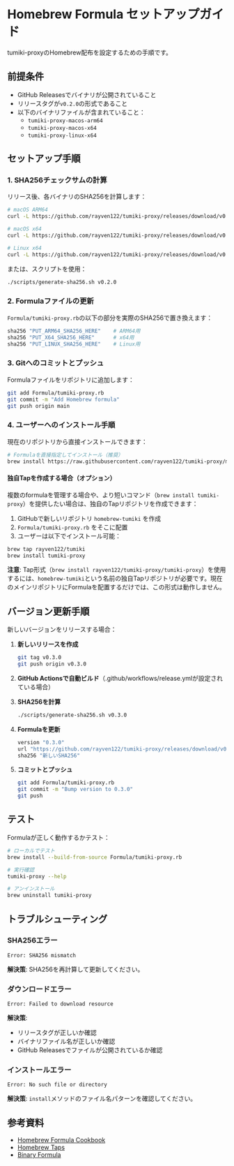# Homebrew Formula セットアップガイド

tumiki-proxyのHomebrew配布を設定するための手順です。

## 前提条件

- GitHub Releasesでバイナリが公開されていること
- リリースタグが`v0.2.0`の形式であること
- 以下のバイナリファイルが含まれていること：
  - `tumiki-proxy-macos-arm64`
  - `tumiki-proxy-macos-x64`
  - `tumiki-proxy-linux-x64`

## セットアップ手順

### 1. SHA256チェックサムの計算

リリース後、各バイナリのSHA256を計算します：

```bash
# macOS ARM64
curl -L https://github.com/rayven122/tumiki-proxy/releases/download/v0.2.0/tumiki-proxy-macos-arm64 | shasum -a 256

# macOS x64
curl -L https://github.com/rayven122/tumiki-proxy/releases/download/v0.2.0/tumiki-proxy-macos-x64 | shasum -a 256

# Linux x64
curl -L https://github.com/rayven122/tumiki-proxy/releases/download/v0.2.0/tumiki-proxy-linux-x64 | shasum -a 256
```

または、スクリプトを使用：

```bash
./scripts/generate-sha256.sh v0.2.0
```

### 2. Formulaファイルの更新

`Formula/tumiki-proxy.rb`の以下の部分を実際のSHA256で置き換えます：

```ruby
sha256 "PUT_ARM64_SHA256_HERE"    # ARM64用
sha256 "PUT_X64_SHA256_HERE"      # x64用
sha256 "PUT_LINUX_SHA256_HERE"    # Linux用
```

### 3. Gitへのコミットとプッシュ

Formulaファイルをリポジトリに追加します：

```bash
git add Formula/tumiki-proxy.rb
git commit -m "Add Homebrew formula"
git push origin main
```

### 4. ユーザーへのインストール手順

現在のリポジトリから直接インストールできます：

```bash
# Formulaを直接指定してインストール（推奨）
brew install https://raw.githubusercontent.com/rayven122/tumiki-proxy/main/Formula/tumiki-proxy.rb
```

#### 独自Tapを作成する場合（オプション）

複数のformulaを管理する場合や、より短いコマンド（`brew install tumiki-proxy`）を提供したい場合は、独自のTapリポジトリを作成できます：

1. GitHubで新しいリポジトリ `homebrew-tumiki` を作成
2. `Formula/tumiki-proxy.rb` をそこに配置
3. ユーザーは以下でインストール可能：

```bash
brew tap rayven122/tumiki
brew install tumiki-proxy
```

**注意**: Tap形式（`brew install rayven122/tumiki-proxy/tumiki-proxy`）を使用するには、`homebrew-tumiki`という名前の独自Tapリポジトリが必要です。現在のメインリポジトリにFormulaを配置するだけでは、この形式は動作しません。

## バージョン更新手順

新しいバージョンをリリースする場合：

1. **新しいリリースを作成**
   ```bash
   git tag v0.3.0
   git push origin v0.3.0
   ```

2. **GitHub Actionsで自動ビルド**（.github/workflows/release.ymlが設定されている場合）

3. **SHA256を計算**
   ```bash
   ./scripts/generate-sha256.sh v0.3.0
   ```

4. **Formulaを更新**
   ```ruby
   version "0.3.0"
   url "https://github.com/rayven122/tumiki-proxy/releases/download/v0.3.0/..."
   sha256 "新しいSHA256"
   ```

5. **コミットとプッシュ**
   ```bash
   git add Formula/tumiki-proxy.rb
   git commit -m "Bump version to 0.3.0"
   git push
   ```

## テスト

Formulaが正しく動作するかテスト：

```bash
# ローカルでテスト
brew install --build-from-source Formula/tumiki-proxy.rb

# 実行確認
tumiki-proxy --help

# アンインストール
brew uninstall tumiki-proxy
```

## トラブルシューティング

### SHA256エラー

```
Error: SHA256 mismatch
```

**解決策**: SHA256を再計算して更新してください。

### ダウンロードエラー

```
Error: Failed to download resource
```

**解決策**:
- リリースタグが正しいか確認
- バイナリファイル名が正しいか確認
- GitHub Releasesでファイルが公開されているか確認

### インストールエラー

```
Error: No such file or directory
```

**解決策**: `install`メソッドのファイル名パターンを確認してください。

## 参考資料

- [Homebrew Formula Cookbook](https://docs.brew.sh/Formula-Cookbook)
- [Homebrew Taps](https://docs.brew.sh/Taps)
- [Binary Formula](https://docs.brew.sh/Formula-Cookbook#binary-formula)
